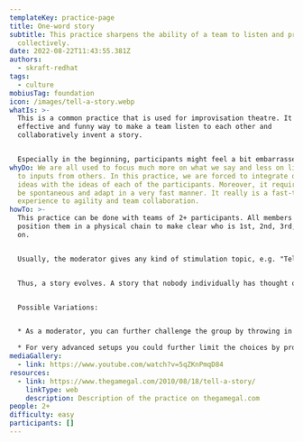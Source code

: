 ```yaml
---
templateKey: practice-page
title: One-word story
subtitle: This practice sharpens the ability of a team to listen and progress
  collectively.
date: 2022-08-22T11:43:55.381Z
authors:
  - skraft-redhat
tags:
  - culture
mobiusTag: foundation
icon: /images/tell-a-story.webp
whatIs: >-
  This is a common practice that is used for improvisation theatre. It is an
  effective and funny way to make a team listen to each other and
  collaboratively invent a story.


  Especially in the beginning, participants might feel a bit embarrassed and overwhelmed. But this is part of the learning experience and usually serves very well as an ice-breaker and creates lots of laughter.
whyDo: We are all used to focus much more on what we say and less on listening
  to inputs from others. In this practice, we are forced to integrate our own
  ideas with the ideas of each of the participants. Moreover, it requires us to
  be spontaneous and adapt in a very fast manner. It really is a fast-track
  experience to agility and team collaboration.
howTo: >-
  This practice can be done with teams of 2+ participants. All members should
  position them in a physical chain to make clear who is 1st, 2nd, 3rd, and so
  on.


  Usually, the moderator gives any kind of stimulation topic, e.g. "Tell a story about your most crazy adventure" or "Tell a story about your biggest fail". Then the 1st person starts with one word, the second one has to add a fitting word, then the 3rd one and this goes around. 


  Thus, a story evolves. A story that nobody individually has thought of. A story that is born from the **collaboration of the team.**


  Possible Variations:


  * As a moderator, you can further challenge the group by throwing in totally absurd words

  * For very advanced setups you could further limit the choices by prohibiting words with a letter.
mediaGallery:
  - link: https://www.youtube.com/watch?v=5qZKnPmqD84
resources:
  - link: https://www.thegamegal.com/2010/08/18/tell-a-story/
    linkType: web
    description: Description of the practice on thegamegal.com
people: 2+
difficulty: easy
participants: []
---
```

